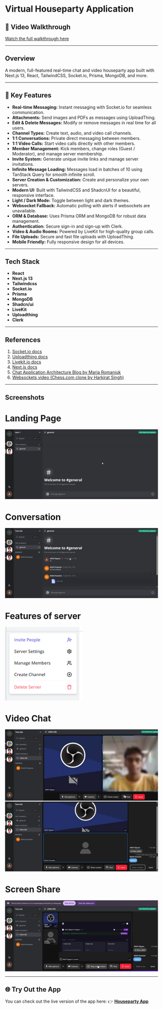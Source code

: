 # Virtual Houseparty Application

## 🎥 Video Walkthrough

[Watch the full walkthrough here](https://drive.google.com/file/d/1n7ujXDS_zJzU10oQqDkIl1fhD35wosjB/view?usp=sharing)

---

## Overview

A modern, full-featured real-time chat and video houseparty app built with Next.js 13, React, TailwindCSS, Socket.io, Prisma, MongoDB, and more.

---

## 🚀 Key Features

- **Real-time Messaging:** Instant messaging with Socket.io for seamless communication.
- **Attachments:** Send images and PDFs as messages using UploadThing.
- **Edit & Delete Messages:** Modify or remove messages in real time for all users.
- **Channel Types:** Create text, audio, and video call channels.
- **1:1 Conversations:** Private direct messaging between members.
- **1:1 Video Calls:** Start video calls directly with other members.
- **Member Management:** Kick members, change roles (Guest / Moderator), and manage server membership.
- **Invite System:** Generate unique invite links and manage server invitations.
- **Infinite Message Loading:** Messages load in batches of 10 using TanStack Query for smooth infinite scroll.
- **Server Creation & Customization:** Create and personalize your own servers.
- **Modern UI:** Built with TailwindCSS and ShadcnUI for a beautiful, responsive interface.
- **Light / Dark Mode:** Toggle between light and dark themes.
- **Websocket Fallback:** Automatic polling with alerts if websockets are unavailable.
- **ORM & Database:** Uses Prisma ORM and MongoDB for robust data management.
- **Authentication:** Secure sign-in and sign-up with Clerk.
- **Video & Audio Rooms:** Powered by LiveKit for high-quality group calls.
- **File Uploads:** Secure and fast file uploads with UploadThing.
- **Mobile Friendly:** Fully responsive design for all devices.

---

## Tech Stack

- **React**
- **Next.js 13**
- **Tailwindcss**
- **Socket.io**
- **Prisma**
- **MongoDB**
- **Shadcn/ui**
- **LiveKit**
- **Uploadthing**
- **Clerk**

---

## References

1. [Socket.io docs](https://socket.io/docs/v4)
2. [Uploadthing docs](https://docs.uploadthing.com/)
3. [Livekit.io docs](https://docs.livekit.io/home/)
4. [Next.js docs](https://nextjs.org/docs)
5. [Chat Application Architecture Blog by Maria Romaniuk](https://medium.com/@m.romaniiuk/system-design-chat-application-1d6fbf21b372)
6. [Websockets video (Chess.com clone by Harkirat Singh)](https://www.youtube.com/watch?v=vSJsz7tNuyU)

---

## Screenshots
# Landing Page
![App Screenshot](screenshots/Landing.png)

# Conversation
![App Screenshot](screenshots/Conversation.png)

# Features of server
![App Screenshot](screenshots/Features.PNG)

# Video Chat
![App Screenshot](screenshots/Video.png)
![App Screenshot](screenshots/VideoChat.png)

# Screen Share 
![App Screenshot](screenshots/ScreenShare.png)

---

## 🌐 Try Out the App

You can check out the live version of the app here:
👉 [**Houseparty App**](https://housepartyapp-production.up.railway.app/)
